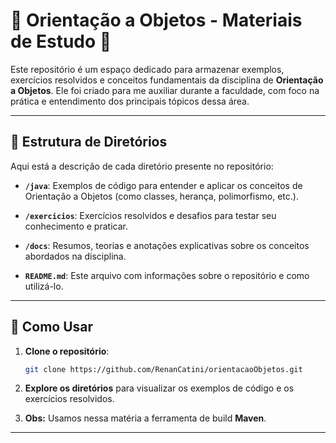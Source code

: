 # 🌟 Orientação a Objetos - Materiais de Estudo 🌟

Este repositório é um espaço dedicado para armazenar exemplos, exercícios resolvidos e conceitos fundamentais da disciplina de **Orientação a Objetos**. Ele foi criado para me auxiliar durante a faculdade, com foco na prática e entendimento dos principais tópicos dessa área.

---

## 📁 Estrutura de Diretórios

Aqui está a descrição de cada diretório presente no repositório:

- **`/java`**: Exemplos de código para entender e aplicar os conceitos de Orientação a Objetos (como classes, herança, polimorfismo, etc.).
  
- **`/exercicios`**: Exercícios resolvidos e desafios para testar seu conhecimento e praticar.

- **`/docs`**: Resumos, teorias e anotações explicativas sobre os conceitos abordados na disciplina.

- **`README.md`**: Este arquivo com informações sobre o repositório e como utilizá-lo.

---

## 🚀 Como Usar

1. **Clone o repositório**:
    ```bash
    git clone https://github.com/RenanCatini/orientacaoObjetos.git
    ```

2. **Explore os diretórios** para visualizar os exemplos de código e os exercícios resolvidos.

3. **Obs:** Usamos nessa matéria a ferramenta de build **Maven**.

---

